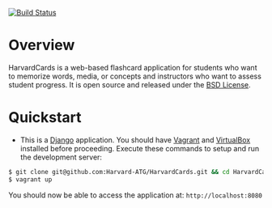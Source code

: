 [![Build Status](https://travis-ci.org/Harvard-ATG/HarvardCards.png?branch=dev)](https://travis-ci.org/Harvard-ATG/HarvardCards)

# Overview

HarvardCards is a web-based flashcard application for students who want to memorize words, media, or concepts and instructors who want to assess student progress. It is open source and released under the [BSD License](https://github.com/Harvard-ATG/HarvardCards/blob/master/LICENSE).

# Quickstart

- This is a [Django](https://www.djangoproject.com/) application. You should have  [Vagrant](http://www.vagrantup.com/) and [VirtualBox](https://www.virtualbox.org/) installed before proceeding. Execute these commands to setup and run the development server:

```sh
$ git clone git@github.com:Harvard-ATG/HarvardCards.git && cd HarvardCards
$ vagrant up
```

You should now be able to access the application at: ```http://localhost:8080```
